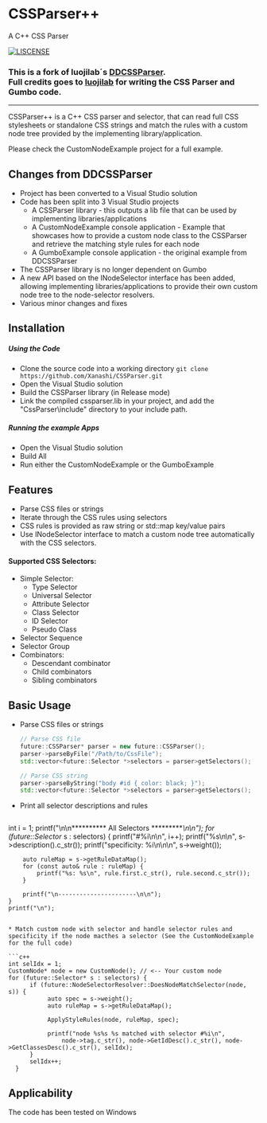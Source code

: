 # CSSParser++

A C++ CSS Parser

[![LISCENSE](https://img.shields.io/packagist/l/doctrine/orm.svg)](./LICENSE.md)

### This is a fork of luojilab´s [DDCSSParser](https://github.com/luojilab/CSSParser "DDCSSParser").<br>Full credits goes to [luojilab](https://github.com/luojilab "luojilab") for writing the CSS Parser and Gumbo code.
------

CSSParser++ is a C++ CSS parser and selector, that can read full CSS stylesheets or standalone CSS strings and match the rules with a custom node tree provided by the 
implementing library/application.

Please check the CustomNodeExample project for a full example.

## Changes from DDCSSParser

- Project has been converted to a Visual Studio solution
- Code has been split into 3 Visual Studio projects 
  - A CSSParser library - this outputs a lib file that can be used by implementing libraries/applications
  - A CustomNodeExample console application - Example that showcases how to provide a custom node class to the CSSParser and retrieve the matching style rules for each node
  - A GumboExample console application - the original example from DDCSSParser
- The CSSParser library is no longer dependent on Gumbo
- A new API based on the INodeSelector interface has been added, allowing implementing libraries/applications to provide their own custom node tree to the node-selector resolvers.
- Various minor changes and fixes


## Installation

##### Using the Code

* Clone the source code into a working directory `git clone https://github.com/Xanashi/CSSParser.git`
* Open the Visual Studio solution
* Build the CSSParser library (in Release mode)
* Link the compiled cssparser.lib in your project, and add the "CssParser\include" directory to your include path. 

##### Running the example Apps

* Open the Visual Studio solution
* Build All
* Run either the CustomNodeExample or the GumboExample

## Features

* Parse CSS files or strings
* Iterate through the CSS rules using selectors
* CSS rules is provided as raw string or std::map key/value pairs
* Use INodeSelector interface to match a custom node tree automatically
with the CSS selectors. 

#### Supported CSS Selectors:

- Simple Selector:
  - Type Selector
  - Universal Selector
  - Attribute Selector
  - Class Selector
  - ID Selector
  - Pseudo Class
- Selector Sequence
- Selector Group
- Combinators:
  - Descendant combinator
  - Child combinators
  - Sibling combinators


## Basic Usage

* Parse CSS files or strings

  ```c++
  // Parse CSS file
  future::CSSParser* parser = new future::CSSParser();
  parser->parseByFile("/Path/to/CssFile");
  std::vector<future::Selector *>selectors = parser>getSelectors();
  
  // Parse CSS string
  parser->parseByString("body #id { color: black; }");
  std::vector<future::Selector *>selectors = parser>getSelectors();
  ```

* Print all selector descriptions and rules

  ```c++
int i = 1;
printf("\n\n********** All Selectors **********\n\n");
for (future::Selector* s : selectors) {
        printf("#%i\n\n", i++);
        printf("%s\n\n", s->description().c_str());
        printf("specificity: %i\n\n\n", s->weight());

        auto ruleMap = s->getRuleDataMap();
        for (const auto& rule : ruleMap) {
            printf("%s: %s\n", rule.first.c_str(), rule.second.c_str());
        }

        printf("\n----------------------\n\n");
    }
    printf("\n");
  ```

* Match custom node with selector and handle selector rules and specificity if the node macthes a selector (See the CustomNodeExample for the full code)

  ```c++
int selIdx = 1;
CustomNode* node = new CustomNode(); // <-- Your custom node 
for (future::Selector* s : selectors) {
        if (future::NodeSelectorResolver::DoesNodeMatchSelector(node, s)) {
             auto spec = s->weight();
             auto ruleMap = s->getRuleDataMap();

             ApplyStyleRules(node, ruleMap, spec);

             printf("node %s%s %s matched with selector #%i\n", 
                 node->tag.c_str(), node->GetIdDesc().c_str(), node->GetClassesDesc().c_str(), selIdx);
        }
        selIdx++;
    }
  ```

## Applicability

The code has been tested on Windows
